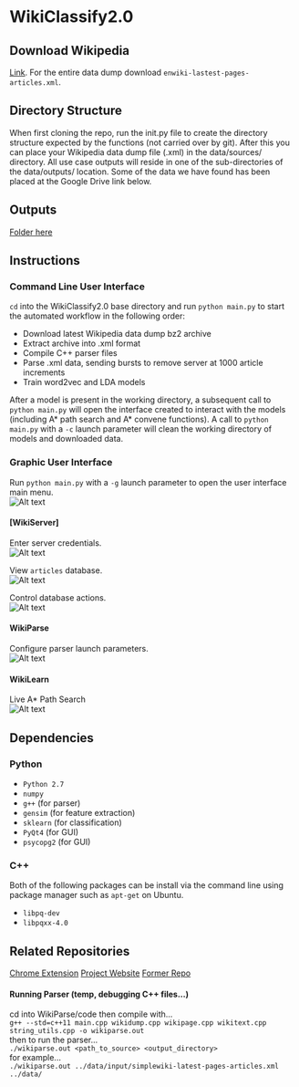 # WikiClassify2.0

## Download Wikipedia
[Link](https://dumps.wikimedia.org/enwiki/latest/). For the entire data dump download `enwiki-lastest-pages-articles.xml`.

## Directory Structure
When first cloning the repo, run the init.py file to create the directory structure expected by the functions (not carried over by git). After this you can place your Wikipedia data dump file (.xml) in the data/sources/ directory. All use case outputs will reside in one of the sub-directories of the data/outputs/ location. Some of the data we have found has been placed at the Google Drive link below.

## Outputs
[Folder here](https://drive.google.com/open?id=0BxJe_Ggl7BIgbGFHd3lkMDA3d3M)

## Instructions

### Command Line User Interface
`cd` into the WikiClassify2.0 base directory and run `python main.py` to start the automated workflow in the following order:<br>
* Download latest Wikipedia data dump bz2 archive
* Extract archive into .xml format
* Compile C++ parser files
* Parse .xml data, sending bursts to remove server at 1000 article increments
* Train word2vec and LDA models

After a model is present in the working directory, a subsequent call to `python main.py` will open the interface created to interact with the models (including A\* path search and A\* convene functions). A call to `python main.py` with a `-c` launch parameter will clean the working directory of models and downloaded data.

### Graphic User Interface
Run `python main.py` with a `-g` launch parameter to open the user interface main menu.<br>
![Alt text](https://github.com/bfaure/WikiClassify2.0/blob/master/resources/screenshots/main_menu.PNG)

#### [WikiServer]
Enter server credentials.<br>
![Alt text](https://github.com/bfaure/WikiClassify2.0/blob/master/resources/screenshots/login_window.PNG)

View `articles` database.<br>
![Alt text](https://github.com/bfaure/WikiClassify2.0/blob/master/resources/screenshots/table_view.PNG)

Control database actions.<br>
![Alt text](https://github.com/bfaure/WikiClassify2.0/blob/master/resources/screenshots/control_panel.PNG)

#### WikiParse
Configure parser launch parameters.<br>
![Alt text](https://github.com/bfaure/WikiClassify2.0/blob/master/resources/screenshots/parser.PNG)

#### WikiLearn
Live A\* Path Search<br>
![Alt text](https://github.com/bfaure/WikiClassify2.0/blob/master/resources/screenshots/path_connect.png)
## Dependencies
### Python
* `Python 2.7`
* `numpy`
* `g++` (for parser)
* `gensim` (for feature extraction)
* `sklearn` (for classification)
* `PyQt4` (for GUI)
* `psycopg2` (for GUI)
### C++
Both of the following packages can be install via the command line using package manager such as `apt-get` on Ubuntu.
* `libpq-dev`
* `libpqxx-4.0`

## Related Repositories

[Chrome Extension](https://github.com/lukewielgus/WikiExtension) 
[Project Website](https://github.com/waynesun95/WikiClassifySite)
[Former Repo](https://github.com/nathankjer/WikiClassify)

#### Running Parser (temp, debugging C++ files...)
cd into WikiParse/code then compile with...<br>
`g++ --std=c++11 main.cpp wikidump.cpp wikipage.cpp wikitext.cpp string_utils.cpp -o wikiparse.out`<br>
then to run the parser...<br>
`./wikiparse.out <path_to_source> <output_directory>`<br>
for example...<br>
`./wikiparse.out ../data/input/simplewiki-latest-pages-articles.xml ../data/`<br>
